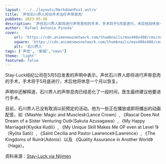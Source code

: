 ```yaml
---
layout: '../../layouts/MarkdownPost.astro'
title: '声优石川界人将动手术治疗声带息肉'
pubDate: 2023-05-10
description: '声优石川界人即将进行声带息肉的手术，手术将于5月底进行，术后他将休息一个月以恢复，Stay-Luck经纪公司在声明中宣布'
author: 'Rafael Antonio Pineda'
cover:
    url: 'https://cdn.animenewsnetwork.com/thumbnails/max400x400/cms/news.6/197952/ishikawa.jpg'
    square: 'https://cdn.animenewsnetwork.com/thumbnails/max400x400/cms/news.6/197952/ishikawa.jpg'
    alt: '石川界人'
tags: ['声优', '新闻',"news"]
theme: 'light'
featured: false
---
```


Stay-Luck经纪公司在5月5日发表的声明中表示，声优石川界人即将进行声带息肉的手术，手术将于5月底进行，术后他将休息一个月以恢复。

声明中还解释道，石川界人的声带息肉已经恶化了一段时间，医生最终建议他要进行手术。

目前，石川界人已没有取消以前预定的活动。他为一些正在播放或即将播出的动画配音，如《Mashle: Magic and Muscles》（Lance Crown）, 《Rascal Does Not Dream of a Sister Venturing Out》（Sakuta Azusagawa）, 《My Happy Marriage》（Kiyoka Kudō）, 《My Unique Skill Makes Me OP even at Level 1》（Ryōta Satō）, 《Saint Cecilia and Pastor Lawrence》（Lawrence）, 《The Kingdoms of Ruin》（Adonis）以及 《Quality Assurance in Another World》（Haga）。

资料来源：[Stay-Luck via Nijimen](https://nijimen.net/topics/392490)